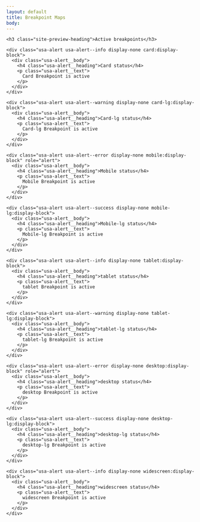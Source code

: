 ```yaml
---
layout: default
title: Breakpoint Maps
body:
---
```


    <h3 class="site-preview-heading">Active breakpoints</h3>

    <div class="usa-alert usa-alert--info display-none card:display-block">
      <div class="usa-alert__body">
        <h4 class="usa-alert__heading">Card status</h4>
        <p class="usa-alert__text">
          Card Breakpoint is active
        </p>
      </div>
    </div>

    <div class="usa-alert usa-alert--warning display-none card-lg:display-block">
      <div class="usa-alert__body">
        <h4 class="usa-alert__heading">Card-lg status</h4>
        <p class="usa-alert__text">
          Card-lg Breakpoint is active
        </p>
      </div>
    </div>

    <div class="usa-alert usa-alert--error display-none mobile:display-block" role="alert">
      <div class="usa-alert__body">
        <h4 class="usa-alert__heading">Mobile status</h4>
        <p class="usa-alert__text">
          Mobile Breakpoint is active
        </p>
      </div>
    </div>

    <div class="usa-alert usa-alert--success display-none mobile-lg:display-block">
      <div class="usa-alert__body">
        <h4 class="usa-alert__heading">Mobile-lg status</h4>
        <p class="usa-alert__text">
          Mobile-lg Breakpoint is active
        </p>
      </div>
    </div>

    <div class="usa-alert usa-alert--info display-none tablet:display-block">
      <div class="usa-alert__body">
        <h4 class="usa-alert__heading">tablet status</h4>
        <p class="usa-alert__text">
          tablet Breakpoint is active
        </p>
      </div>
    </div>

    <div class="usa-alert usa-alert--warning display-none tablet-lg:display-block">
      <div class="usa-alert__body">
        <h4 class="usa-alert__heading">tablet-lg status</h4>
        <p class="usa-alert__text">
          tablet-lg Breakpoint is active
        </p>
      </div>
    </div>

    <div class="usa-alert usa-alert--error display-none desktop:display-block" role="alert">
      <div class="usa-alert__body">
        <h4 class="usa-alert__heading">desktop status</h4>
        <p class="usa-alert__text">
          desktop Breakpoint is active
        </p>
      </div>
    </div>

    <div class="usa-alert usa-alert--success display-none desktop-lg:display-block">
      <div class="usa-alert__body">
        <h4 class="usa-alert__heading">desktop-lg status</h4>
        <p class="usa-alert__text">
          desktop-lg Breakpoint is active
        </p>
      </div>
    </div>

    <div class="usa-alert usa-alert--info display-none widescreen:display-block">
      <div class="usa-alert__body">
        <h4 class="usa-alert__heading">widescreen status</h4>
        <p class="usa-alert__text">
          widescreen Breakpoint is active
        </p>
      </div>
    </div>
